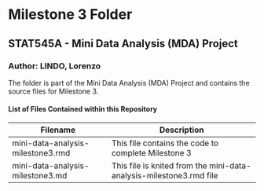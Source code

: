 # Milestone 3 Folder

## STAT545A - Mini Data Analysis (MDA) Project

### Author: LINDO, Lorenzo

The folder is part of the Mini Data Analysis (MDA) Project and contains the source files for Milestone 3.

#### List of Files Contained within this Repository
Filename | Description
---------|------------
mini-data-analysis-milestone3.rmd | This file contains the code to complete Milestone 3
mini-data-analysis-milestone3.md | This file is knited from the mini-data-analysis-milestone3.rmd file

